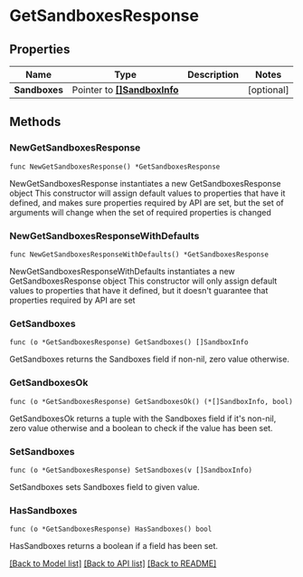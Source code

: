 # GetSandboxesResponse

## Properties

Name | Type | Description | Notes
------------ | ------------- | ------------- | -------------
**Sandboxes** | Pointer to [**[]SandboxInfo**](SandboxInfo.md) |  | [optional] 

## Methods

### NewGetSandboxesResponse

`func NewGetSandboxesResponse() *GetSandboxesResponse`

NewGetSandboxesResponse instantiates a new GetSandboxesResponse object
This constructor will assign default values to properties that have it defined,
and makes sure properties required by API are set, but the set of arguments
will change when the set of required properties is changed

### NewGetSandboxesResponseWithDefaults

`func NewGetSandboxesResponseWithDefaults() *GetSandboxesResponse`

NewGetSandboxesResponseWithDefaults instantiates a new GetSandboxesResponse object
This constructor will only assign default values to properties that have it defined,
but it doesn't guarantee that properties required by API are set

### GetSandboxes

`func (o *GetSandboxesResponse) GetSandboxes() []SandboxInfo`

GetSandboxes returns the Sandboxes field if non-nil, zero value otherwise.

### GetSandboxesOk

`func (o *GetSandboxesResponse) GetSandboxesOk() (*[]SandboxInfo, bool)`

GetSandboxesOk returns a tuple with the Sandboxes field if it's non-nil, zero value otherwise
and a boolean to check if the value has been set.

### SetSandboxes

`func (o *GetSandboxesResponse) SetSandboxes(v []SandboxInfo)`

SetSandboxes sets Sandboxes field to given value.

### HasSandboxes

`func (o *GetSandboxesResponse) HasSandboxes() bool`

HasSandboxes returns a boolean if a field has been set.


[[Back to Model list]](../README.md#documentation-for-models) [[Back to API list]](../README.md#documentation-for-api-endpoints) [[Back to README]](../README.md)


